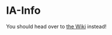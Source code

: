 # IA-Info

You should head over to [the Wiki](https://github.com/MountRoyalCSIS/IA-info/wiki/Getting-Help) instead!
